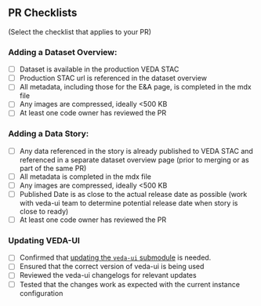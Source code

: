 ## PR Checklists
(Select the checklist that applies to your PR)

### Adding a Dataset Overview:
- [ ] Dataset is available in the production VEDA STAC
- [ ] Production STAC url is referenced in the dataset overview
- [ ] All metadata, including those for the E&A page, is completed in the mdx file
- [ ] Any images are compressed, ideally <500 KB
- [ ] At least one code owner has reviewed the PR

### Adding a Data Story:
- [ ] Any data referenced in the story is already published to VEDA STAC and referenced in a separate dataset overview page (prior to merging or as part of the same PR)
- [ ] All metadata is completed in the mdx file
- [ ] Any images are compressed, ideally <500 KB
- [ ] Published Date is as close to the actual release date as possible (work with veda-ui team to determine potential release date when story is close to ready)
- [ ] At least one code owner has reviewed the PR

### Updating VEDA-UI
- [ ] Confirmed that [updating the `veda-ui` submodule](https://github.com/NASA-IMPACT/veda-config/blob/main/docs/DEVELOPMENT.md#development) is needed.
- [ ] Ensured that the correct version of veda-ui is being used
- [ ] Reviewed the veda-ui changelogs for relevant updates
- [ ] Tested that the changes work as expected with the current instance configuration